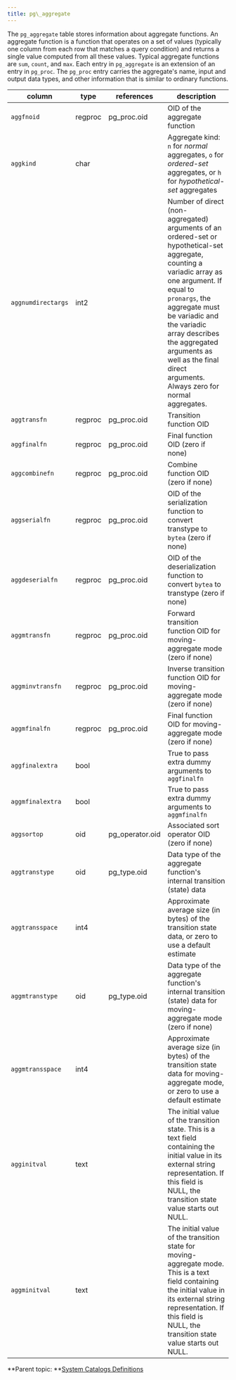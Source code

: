```yaml
---
title: pg\_aggregate 
---
```


The `pg_aggregate` table stores information about aggregate functions. An aggregate function is a function that operates on a set of values \(typically one column from each row that matches a query condition\) and returns a single value computed from all these values. Typical aggregate functions are `sum`, `count`, and `max`. Each entry in `pg_aggregate` is an extension of an entry in `pg_proc`. The `pg_proc` entry carries the aggregate's name, input and output data types, and other information that is similar to ordinary functions.

|column|type|references|description|
|------|----|----------|-----------|
|`aggfnoid`|regproc|pg\_proc.oid|OID of the aggregate function|
|`aggkind`|char| |Aggregate kind: `n` for *normal* aggregates, `o` for *ordered-set* aggregates, or `h` for *hypothetical-set* aggregates|
|`aggnumdirectargs`|int2| |Number of direct \(non-aggregated\) arguments of an ordered-set or hypothetical-set aggregate, counting a variadic array as one argument. If equal to `pronargs`, the aggregate must be variadic and the variadic array describes the aggregated arguments as well as the final direct arguments. Always zero for normal aggregates.|
|`aggtransfn`|regproc|pg\_proc.oid|Transition function OID|
|`aggfinalfn`|regproc|pg\_proc.oid|Final function OID \(zero if none\)|
|`aggcombinefn`|regproc|pg\_proc.oid|Combine function OID \(zero if none\)|
|`aggserialfn`|regproc|pg\_proc.oid|OID of the serialization function to convert transtype to `bytea` \(zero if none\)|
|`aggdeserialfn`|regproc|pg\_proc.oid|OID of the deserialization function to convert `bytea` to transtype \(zero if none\)|
|`aggmtransfn`|regproc|pg\_proc.oid|Forward transition function OID for moving-aggregate mode \(zero if none\)|
|`aggminvtransfn`|regproc|pg\_proc.oid|Inverse transition function OID for moving-aggregate mode \(zero if none\)|
|`aggmfinalfn`|regproc|pg\_proc.oid|Final function OID for moving-aggregate mode \(zero if none\)|
|`aggfinalextra`|bool| |True to pass extra dummy arguments to `aggfinalfn`|
|`aggmfinalextra`|bool| |True to pass extra dummy arguments to `aggmfinalfn`|
|`aggsortop`|oid|pg\_operator.oid|Associated sort operator OID \(zero if none\)|
|`aggtranstype`|oid|pg\_type.oid|Data type of the aggregate function's internal transition \(state\) data|
|`aggtransspace`|int4| |Approximate average size \(in bytes\) of the transition state data, or zero to use a default estimate|
|`aggmtranstype`|oid|pg\_type.oid|Data type of the aggregate function's internal transition \(state\) data for moving-aggregate mode \(zero if none\)|
|`aggmtransspace`|int4| |Approximate average size \(in bytes\) of the transition state data for moving-aggregate mode, or zero to use a default estimate|
|`agginitval`|text| |The initial value of the transition state. This is a text field containing the initial value in its external string representation. If this field is NULL, the transition state value starts out NULL.|
|`aggminitval`|text| |The initial value of the transition state for moving- aggregate mode. This is a text field containing the initial value in its external string representation. If this field is NULL, the transition state value starts out NULL.|

**Parent topic: **[System Catalogs Definitions](../system_catalogs/catalog_ref-html.html)

